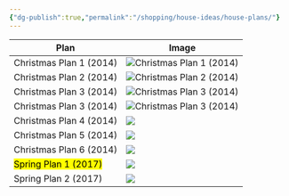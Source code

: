 ```yaml
---
{"dg-publish":true,"permalink":"/shopping/house-ideas/house-plans/"}
---
```



| Plan                    | Image                                                       |
| ----------------------- | ----------------------------------------------------------- |
| Christmas Plan 1 (2014) | ![Christmas Plan 1 (2014)](https://i.imgur.com/8aPPke2.jpg) |
| Christmas Plan 2 (2014) | ![Christmas Plan 2 (2014)](https://i.imgur.com/MJRJhcS.jpg) |
| Christmas Plan 3 (2014) | ![Christmas Plan 3 (2014)](https://i.imgur.com/CoUGWXt.jpg) |
| Christmas Plan 3 (2014) | ![Christmas Plan 3 (2014)](https://i.imgur.com/KmWeNlY.jpg) |
| Christmas Plan 4 (2014) | ![](https://i.imgur.com/9n66wZP.jpg)                        |
| Christmas Plan 5 (2014) | ![](https://i.imgur.com/o4HZ8oL.jpg)                        |
| Christmas Plan 6 (2014) | ![](https://i.imgur.com/TLWHxFn.jpg)                        |
| <mark class="hltr-yellow">Spring Plan 1 (2017)</mark>    | ![](https://i.imgur.com/Fm8QtH6.jpg)                        |
| Spring Plan 2 (2017)    | ![](https://i.imgur.com/Q58hy7X.jpg)                        |
